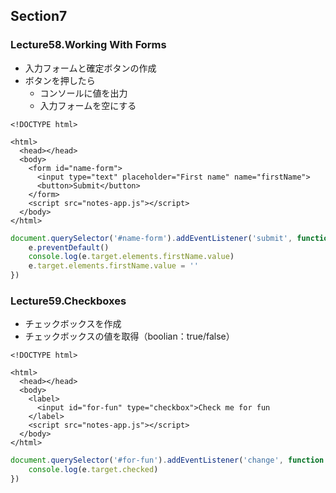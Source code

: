## Section7
### Lecture58.Working With Forms
- 入力フォームと確定ボタンの作成
- ボタンを押したら
    - コンソールに値を出力
    - 入力フォームを空にする

```:html
<!DOCTYPE html>

<html>
  <head></head>
  <body>
    <form id="name-form">
      <input type="text" placeholder="First name" name="firstName">
      <button>Submit</button>
    </form>
    <script src="notes-app.js"></script>
  </body>
</html>
```

```notes-app.js
document.querySelector('#name-form').addEventListener('submit', function (e) {
    e.preventDefault()
    console.log(e.target.elements.firstName.value)
    e.target.elements.firstName.value = ''
})
```

### Lecture59.Checkboxes
- チェックボックスを作成
- チェックボックスの値を取得（boolian：true/false）

```:html
<!DOCTYPE html>

<html>
  <head></head>
  <body>
    <label>
      <input id="for-fun" type="checkbox">Check me for fun
    </label>
    <script src="notes-app.js"></script>
  </body>
</html>
```

```notes-app.js
document.querySelector('#for-fun').addEventListener('change', function (e) {
    console.log(e.target.checked)
})
```
